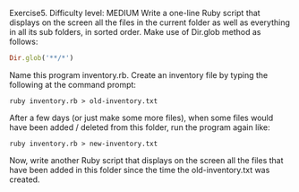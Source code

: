 Exercise5. Difficulty level: MEDIUM Write a one-line Ruby script that displays on the screen all the files in the current folder as well as everything in all its sub folders, in sorted order. Make use of Dir.glob method as follows:

```ruby
Dir.glob('**/*')
```

Name this program inventory.rb. Create an inventory file by typing the following at the command prompt:

```
ruby inventory.rb > old-inventory.txt
```

After a few days (or just make some more files), when some files would have been added / deleted from this folder, run the program again like:

```
ruby inventory.rb > new-inventory.txt
```

Now, write another Ruby script that displays on the screen all the files that have been added in this folder since the time the old-inventory.txt was created.